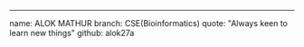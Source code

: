 ---
name: ALOK MATHUR
branch: CSE(Bioinformatics)
quote: "Always keen to learn new things"
github: alok27a